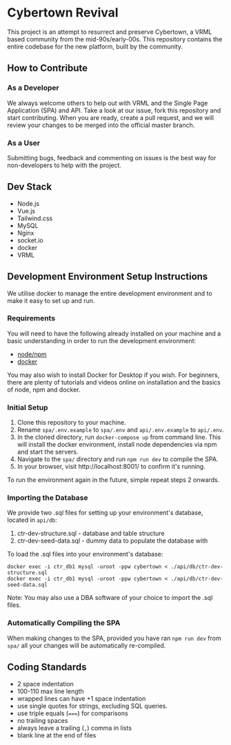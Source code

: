 # Cybertown Revival

This project is an attempt to resurrect and preserve Cybertown, a VRML based community from the 
mid-90s/early-00s. This repository contains the entire codebase for the new platform, built by the community.


## How to Contribute

### As a Developer

We always welcome others to help out with VRML and the Single Page Application (SPA) and API. Take a look 
at our issue, fork this repository and start contributing. When you are ready, create a pull request, and we 
will review your changes to be merged into the official master branch.

### As a User

Submitting bugs, feedback and commenting on issues is the best way for non-developers to help with the 
project.

## Dev Stack

* Node.js
* Vue.js
* Tailwind.css
* MySQL
* Nginx
* socket.io
* docker
* VRML

## Development Environment Setup Instructions

We utilise docker to manage the entire development environment and to make it easy to set up and run.

### Requirements

You will need to have the following already installed on your machine and a basic understanding in order to 
run the development environment:

* [node/npm][node]
* [docker][docker-ce]

You may also wish to install Docker for Desktop if you wish. For beginners, there are plenty of tutorials 
and videos online on installation and the basics of node, npm and docker.

### Initial Setup

1. Clone this repository to your machine.
2. Rename `spa/.env.example` to `spa/.env` and `api/.env.example` to `api/.env`.
3. In the cloned directory, run `docker-compose up` from command line. This will install the docker environment, install node dependencies via npm and start the servers.
4. Navigate to the `spa/` directory and run `npm run dev` to compile the SPA.
5. In your browser, visit http://localhost:8001/ to confirm it's running.

To run the environment again in the future, simple repeat steps 2 onwards.

### Importing the Database

We provide two .sql files for setting up your environment's database, located in `api/db`:

1. ctr-dev-structure.sql - database and table structure
2. ctr-dev-seed-data.sql - dummy data to populate the database with

To load the .sql files into your environment's database:
```shell
docker exec -i ctr_db1 mysql -uroot -ppw cybertown < ./api/db/ctr-dev-structure.sql
docker exec -i ctr_db1 mysql -uroot -ppw cybertown < ./api/db/ctr-dev-seed-data.sql
```

Note: You may also use a DBA software of your choice to import the .sql files.

### Automatically Compiling the SPA

When making changes to the SPA, provided you have ran `npm run dev` from `spa/` all your changes will be 
automatically re-compiled.

## Coding Standards

* 2 space indentation
* 100-110 max line length
* wrapped lines can have +1 space indentation
* use single quotes for strings, excluding SQL queries. 
* use triple equals (`===`) for comparisons
* no trailing spaces
* always leave a trailing (`,`) comma in lists
* blank line at the end of files

[node]: https://nodejs.org/en/
[docker-ce]: https://github.com/docker/docker-ce
